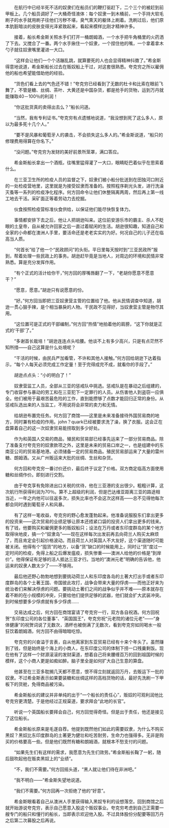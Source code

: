 　　在航行中已经半死不活的奴隶们在船员们的鞭打驱赶下，二个三个的被赶到前甲板上。几个船员调好了一大桶奇怪液体：每个奴隶一到木桶前，一个手持大软毛刷子的水手就用刷子往他们污秽不堪，臭气熏天的躯体上刷着。洗刷过后，他们原本肮脏暗淡的皮肤变得光泽紧致起来，看起来模样比刚才精神许多。

　　接着，船长希金斯关照水手们打开一桶朗姆酒，一个水手把牛角桶里的火药洒了下去。又搅合了一番。两个水手揪住一个奴隶，一个捏住他的嘴，一个拿着拿木勺子就往奴隶嘴里灌进一大口。

　　“这样会让他们一个个活蹦乱跳，就算要死的人也会显得精神抖擞了。”希金斯得意地说道，希金斯船长过去在贩奴船上干过，对这套很熟悉。夸克穷之所以雇佣他的船也希望能借助他的经验。

　　“货色们看上去的气色还不错！”夸克穷已经看到了无数的杜卡和比索在眼前飞舞了，不管是糖、丝绸、茶叶、大黄还是中国杂货，都是抢手的货物，运到万丹就能赚取40－100％的利润！

　　“你这批货真的卖得出去么？”船长问道。

　　“当然，我有专利证书。”夸克穷有点遗憾地说道，“我没想到死了这么多人，原以为最多死十几个人。”

　　“要不是风暴和葡萄牙人的袭击，不会损失这么多人的。”希金斯说道，“船只的修理费用得算在你名下。”

　　“没问题。”夸克穷为发财的美好前景所笼罩，满口答应。

　　希金斯船长拿出一个酒瓶，往嘴里猛得灌了一大口，眼睛眨巴着似乎在思索着什么。

　　在三亚卫生所的检疫人员的监督之下，奴隶们被小船分批送到在田独河口附近的一处检疫营地里，这里就是为接受奴隶而准备的。按照程序剃光头发，进行洗澡灭蚤等一系列的检疫净化程序。何方回命令让他们休整隔离两周，然后再上第一线工地去干活。采矿面正等着劳动力去挖掘。

　　伙食按照检疫营标准伙食供给，以保证他们能尽快恢复体力。

　　事情都安排下去之后，他让人把胡逊叫来。这位前安游乐市的霸主、杀人不眨眼的土皇帝，自从被允许回家之后一直过着赋闲的生活。胡逊很知趣，知道自己和全家的小命都在澳洲人手里，要活命还是老老实实的为好。何况自己的儿子还在临高当人质。

　　“何首长”给了他一个“民政顾问”的头衔。平日里每天按时到“三亚民政所”报到，帮着处理一些民政上的事务。胡逊赶毕竟是当地人，对周边的环境和民情非常熟悉。算是充分发挥作用。

　　“有个正式的活计给你干，”何方回的厚嘴唇翻了一下，“老胡你愿意不愿意干？”

　　“愿意，愿意。”胡逊只有说愿意的份。

　　“好。”何方回当即把三亚奴隶营主管的位置给了他。他从民情调查中知道，胡逊一贯心狠手辣，是个相当暴戾的人物。干民政不见得好，当奴隶营主管是物尽其用。

　　“这位置可是正式的干部编制，”何方回“热情”地拍着他的肩膀，“这下你就是正式的‘干部’了。”

　　“多谢首长栽培！”胡逊连连点头哈腰。他谈不上有多少高兴，只是有点茫然不知所措——自己这算是什么处境呢？

　　“干活的时候，由民兵严加看管，不许和其他人接触。”何方回给胡逊下达着指示，“每个人每天必须完成工作定量！至于完得成完不成，就看你的手段了。”

　　胡逊点点头：“小的明白了！”

　　奴隶营监工人员，全部从三亚的惩戒队中挑选。惩戒队是在暴动之后组建的，专门收容参与暴动的劳工和在三亚犯下一定罪行的人员。从伤害他人到盗窃一应俱全。他们被用于最艰苦最危险的工作，直到能攒够了点数才能回归正常的身份。从惩戒队选出来的人当监工，不用说将会非常的卖力和无情。

　　给胡逊布置完任务。何方回了商馆——这里是未来准备接待外国贸易商的地方，同时兼有检疫的作用。john？quark已经被要求洗了澡，换了衣服。这会正在盘算着自己的这一次奴隶贸易能捞取到多少好处。

　　作为和英国人交易的商品，殖民和贸易部已经事先运来了一部分贸易商品。除了准备支付夸克穷的奴隶款项之外，这里是未来的贸易口岸之一，也是组建中的东南亚公司的贸易基地港。必须储备一定的贸易商品。殖民贸易部运来了大量的雷州糖、朗姆酒。又从广州贩运来大批的丝绸、生丝和杂货。

　　何方回和夸克穷一番讨价还价，最后终于议定了价格。双方商定临高方面使用糖和丝绸作价。即刻进行交割。

　　由于夸克享有免除进出口关税的优待，他在三亚港的支出很少。粗粗计算，这次航行所获得利润为70％。算不上超级的利润，但是巴达维亚距离三亚的路途相当近，一年之内他可以往返多次，损失比率也不会这次这样高——总不见得他每次都会同时遇到葡萄牙人和风暴。

　　有了这样一笔收益，夸克穷的野心愈发蓬勃起来。他准备说服股东们拿出更多的投资来——这次贸易的业绩足够让原本还捂紧口袋的投资人们拿出更多的钱来。有了钱，他要购买和雇佣更多的贩奴船只；设法在万丹或者东印度群岛的某个地方取得块地皮，搞一个“奴隶岛”——现在这样每次出发前再去向荷兰人购买太麻烦了，而且肯定会引起价格波动。而且荷兰人对英国人不大友好，这个渠道随时可能被关闭。他得有个“囤货”的地方，以备“货”缺口的时候能用上，同时让“货”度过一定时间的检疫，免得上船之后爆发瘟疫，损失惨重——澳洲人给他的价格是“到岸价”。他得保证有足够的活人抵达三亚才行。当地的“澳洲元老”明确的告诉他，他运来的奴隶人数太少了——不够用。

　　最后他还野心勃勃地想到要挑动荷兰人和东印度各岛的土著大打出手或者东印度群岛的各个土著王国、帝国彼此攻打，战争会带来大量的俘虏——而他正好来为统治者们来解决俘虏的问题。要挑动土著们之间的战争似乎并不难——原本就存在着不断的在小规模的冲突，只要给他们提供足够的武器，他们就会扩大武装冲突。到时候想要多少俘虏就有多少俘虏……

　　交易达成之后，何方回在商馆宴请了夸克穷一行，双方各自祝酒。何方回祝贺“东印度公司的各位董事”、“英国国王”，夸克穷祝“元老院的诸位元老”——“身体健康”的祝贺词说了无数次，酒杯也被倒满了无数次，看到夸克穷如同喝水一般狂饮着朗姆酒，何方回不由得暗暗吃惊。

　　夸克穷的兴奋溢于言表，自从他离家到东亚贸易已经有十来个年头了。虽然赚到了钱，但是始终是个海上的小商人，在东印度公司的体制下捞一口残羹剩饭。现在他有了这样一个财源滚滚的发财渠道，想着自己将来腰缠百万的回到祖国时候的模样，这个小商人更是如痴如醉。脑子里全是如何扩大自己生意的算盘。

　　他甚至在三亚多耽搁几天都不愿意，恨不得立刻就返回万丹，去贩运下一批的奴隶。不过希金斯表示如果要装糖和丝绸这样的高档货物的话，最好先洗刷一下甲板下的货舱，免得商品被污染。

　　希金斯船长的建议并非单纯的出于“一个船长的责任心”，贩奴的可观利润他比夸克穷更清楚。于是他经过正规渠道，要求拜会“此地的长官”。

　　听说一个英国船长要拜会自己，何方回觉得奇怪。但是出于责任，他还是接见了这位船长。

　　希金斯船长原来是毛遂自荐。他提到既然他们如此的需要奴隶，为什么不购买黑奴？黑奴比东印度群岛的土著更为健壮和吃苦耐劳，生命力也强得多。无非是购买的价格要高一些。但是他们既然有糖和朗姆酒，就根本不愁支付的问题。

　　“如果先生们有这样的需求，我愿意为先生们效劳。”希金斯船长鞠了一躬，随后鼓吹起他在贩卖黑奴上的“业绩”。

　　“不，我们不需要。”何方回摇头道，“黑人就让他们待在非洲吧。”

　　“我不明白——”希金斯失望地说道。

　　“我们不需要。”何方回再一次拒绝了他的“好意”。

　　希金斯眼看着自己从澳洲人手里获得输入黑奴专利的设想落空。回到商馆之后就开始游说夸克穷，表示自己愿意入股这个贩奴事业。夸克穷考虑到自己正需要一艘专门的船只和懂行的船长，当即表示欢迎他入股。不过具体股份分配要等回万丹之后第二次募股之后再说。
